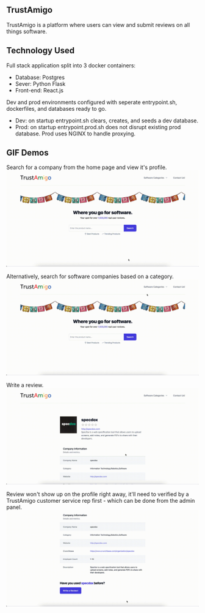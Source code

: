 ## TrustAmigo

TrustAmigo is a platform where users can view and submit reviews on all things software.

## Technology Used

Full stack application split into 3 docker containers:

- Database: Postgres
- Sever: Python Flask
- Front-end: React.js

Dev and prod environments configured with seperate entrypoint.sh, dockerfiles, and databases ready to go.

- Dev: on startup entrypoint.sh clears, creates, and seeds a dev database.
- Prod: on startup entrypoint.prod.sh does not disrupt existing prod database. Prod uses NGINX to handle proxying.

## GIF Demos

Search for a company from the home page and view it's profile.
![gif_of_searching](demos/search.gif)

Alternatively, search for software companies based on a category.
![gif_of_categories](demos/categories.gif)

Write a review.
![gif_of_writing_a_review](demos/write_a_review.gif)

Review won't show up on the profile right away, it'll need to verified by a TrustAmigo customer service rep first - which can be done from the admin panel.
![gif_of_approving_a_review](demos/approve_a_review.gif)
